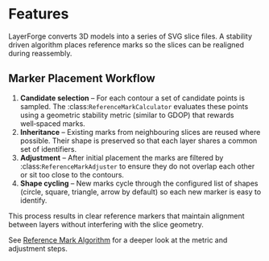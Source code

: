 # Features

LayerForge converts 3D models into a series of SVG slice files.  A stability driven algorithm places reference
marks so the slices can be realigned during reassembly.

## Marker Placement Workflow

1. **Candidate selection** – For each contour a set of candidate points is sampled. The
   :class:`ReferenceMarkCalculator` evaluates these points using a geometric
   stability metric (similar to GDOP) that rewards well‑spaced marks.
2. **Inheritance** – Existing marks from neighbouring slices are reused where
   possible. Their shape is preserved so that each layer shares a common set of
   identifiers.
3. **Adjustment** – After initial placement the marks are filtered by
   :class:`ReferenceMarkAdjuster` to ensure they do not overlap each other or sit
   too close to the contours.
4. **Shape cycling** – New marks cycle through the configured list of shapes
   (circle, square, triangle, arrow by default) so each new marker is easy to
   identify.

This process results in clear reference markers that maintain alignment between
layers without interfering with the slice geometry.

See [Reference Mark Algorithm](reference_mark_algorithm.md) for a deeper look at
the metric and adjustment steps.

